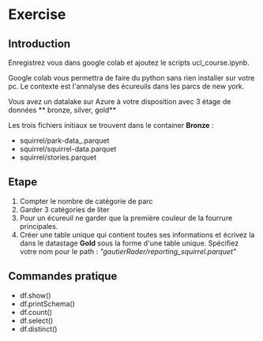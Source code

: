 # Exercise
## Introduction
Enregistrez vous dans google colab et ajoutez le scripts ucl_course.ipynb. 

Google colab vous permettra de faire du python sans rien installer sur votre pc.
Le contexte est l'annalyse des écureuils dans les parcs de new york.

Vous avez un datalake sur Azure à votre disposition avec 3 étage de données ** bronze, silver, gold**

Les trois fichiers initiaux se trouvent dans le container **Bronze** :
- squirrel/park-data_.parquet
- squirrel/squirrel-data.parquet
- squirrel/stories.parquet


## Etape 
1. Compter le nombre de catégorie de parc
2. Garder 3 catégories de liter 
3. Pour un écureuil ne garder que la première couleur de la fourrure principales.
4. Créer une table unique qui contient toutes ses informations et écrivez la dans le datastage **Gold** sous la forme d'une table unique. Spécifiez votre nom pour le path : *"gautierRader/reporting_squirrel.parquet"*

## Commandes pratique 
- df.show()
- df.printSchema()
- df.count()
- df.select()
- df.distinct()

